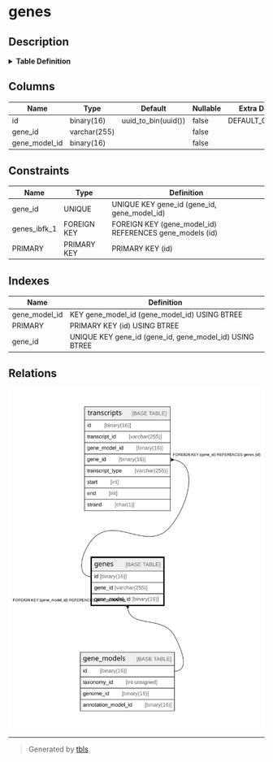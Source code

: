 # genes

## Description

<details>
<summary><strong>Table Definition</strong></summary>

```sql
CREATE TABLE `genes` (
  `id` binary(16) NOT NULL DEFAULT (uuid_to_bin(uuid())),
  `gene_id` varchar(255) NOT NULL,
  `gene_model_id` binary(16) NOT NULL,
  PRIMARY KEY (`id`),
  UNIQUE KEY `gene_id` (`gene_id`,`gene_model_id`),
  KEY `gene_model_id` (`gene_model_id`),
  CONSTRAINT `genes_ibfk_1` FOREIGN KEY (`gene_model_id`) REFERENCES `gene_models` (`id`)
) ENGINE=InnoDB DEFAULT CHARSET=utf8mb4 COLLATE=utf8mb4_0900_ai_ci
```

</details>

## Columns

| Name          | Type         | Default             | Nullable | Extra Definition  | Children                      | Parents                       | Comment |
| ------------- | ------------ | ------------------- | -------- | ----------------- | ----------------------------- | ----------------------------- | ------- |
| id            | binary(16)   | uuid_to_bin(uuid()) | false    | DEFAULT_GENERATED | [transcripts](transcripts.md) |                               |         |
| gene_id       | varchar(255) |                     | false    |                   |                               |                               |         |
| gene_model_id | binary(16)   |                     | false    |                   |                               | [gene_models](gene_models.md) |         |

## Constraints

| Name         | Type        | Definition                                              |
| ------------ | ----------- | ------------------------------------------------------- |
| gene_id      | UNIQUE      | UNIQUE KEY gene_id (gene_id, gene_model_id)             |
| genes_ibfk_1 | FOREIGN KEY | FOREIGN KEY (gene_model_id) REFERENCES gene_models (id) |
| PRIMARY      | PRIMARY KEY | PRIMARY KEY (id)                                        |

## Indexes

| Name          | Definition                                              |
| ------------- | ------------------------------------------------------- |
| gene_model_id | KEY gene_model_id (gene_model_id) USING BTREE           |
| PRIMARY       | PRIMARY KEY (id) USING BTREE                            |
| gene_id       | UNIQUE KEY gene_id (gene_id, gene_model_id) USING BTREE |

## Relations

![er](genes.svg)

---

> Generated by [tbls](https://github.com/k1LoW/tbls)
